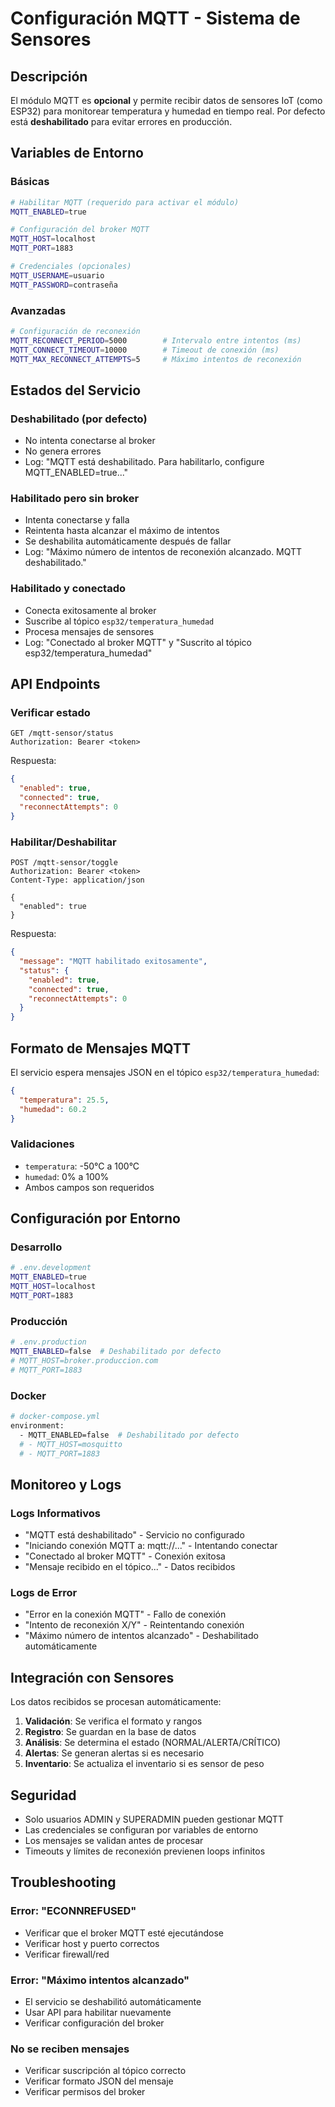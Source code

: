 # Configuración MQTT - Sistema de Sensores

## Descripción

El módulo MQTT es **opcional** y permite recibir datos de sensores IoT (como ESP32) para monitorear temperatura y humedad en tiempo real. Por defecto está **deshabilitado** para evitar errores en producción.

## Variables de Entorno

### Básicas
```bash
# Habilitar MQTT (requerido para activar el módulo)
MQTT_ENABLED=true

# Configuración del broker MQTT
MQTT_HOST=localhost
MQTT_PORT=1883

# Credenciales (opcionales)
MQTT_USERNAME=usuario
MQTT_PASSWORD=contraseña
```

### Avanzadas
```bash
# Configuración de reconexión
MQTT_RECONNECT_PERIOD=5000        # Intervalo entre intentos (ms)
MQTT_CONNECT_TIMEOUT=10000        # Timeout de conexión (ms)
MQTT_MAX_RECONNECT_ATTEMPTS=5     # Máximo intentos de reconexión
```

## Estados del Servicio

### Deshabilitado (por defecto)
- No intenta conectarse al broker
- No genera errores
- Log: "MQTT está deshabilitado. Para habilitarlo, configure MQTT_ENABLED=true..."

### Habilitado pero sin broker
- Intenta conectarse y falla
- Reintenta hasta alcanzar el máximo de intentos
- Se deshabilita automáticamente después de fallar
- Log: "Máximo número de intentos de reconexión alcanzado. MQTT deshabilitado."

### Habilitado y conectado
- Conecta exitosamente al broker
- Suscribe al tópico `esp32/temperatura_humedad`
- Procesa mensajes de sensores
- Log: "Conectado al broker MQTT" y "Suscrito al tópico esp32/temperatura_humedad"

## API Endpoints

### Verificar estado
```http
GET /mqtt-sensor/status
Authorization: Bearer <token>
```

Respuesta:
```json
{
  "enabled": true,
  "connected": true,
  "reconnectAttempts": 0
}
```

### Habilitar/Deshabilitar
```http
POST /mqtt-sensor/toggle
Authorization: Bearer <token>
Content-Type: application/json

{
  "enabled": true
}
```

Respuesta:
```json
{
  "message": "MQTT habilitado exitosamente",
  "status": {
    "enabled": true,
    "connected": true,
    "reconnectAttempts": 0
  }
}
```

## Formato de Mensajes MQTT

El servicio espera mensajes JSON en el tópico `esp32/temperatura_humedad`:

```json
{
  "temperatura": 25.5,
  "humedad": 60.2
}
```

### Validaciones
- `temperatura`: -50°C a 100°C
- `humedad`: 0% a 100%
- Ambos campos son requeridos

## Configuración por Entorno

### Desarrollo
```bash
# .env.development
MQTT_ENABLED=true
MQTT_HOST=localhost
MQTT_PORT=1883
```

### Producción
```bash
# .env.production
MQTT_ENABLED=false  # Deshabilitado por defecto
# MQTT_HOST=broker.produccion.com
# MQTT_PORT=1883
```

### Docker
```bash
# docker-compose.yml
environment:
  - MQTT_ENABLED=false  # Deshabilitado por defecto
  # - MQTT_HOST=mosquitto
  # - MQTT_PORT=1883
```

## Monitoreo y Logs

### Logs Informativos
- "MQTT está deshabilitado" - Servicio no configurado
- "Iniciando conexión MQTT a: mqtt://..." - Intentando conectar
- "Conectado al broker MQTT" - Conexión exitosa
- "Mensaje recibido en el tópico..." - Datos recibidos

### Logs de Error
- "Error en la conexión MQTT" - Fallo de conexión
- "Intento de reconexión X/Y" - Reintentando conexión
- "Máximo número de intentos alcanzado" - Deshabilitado automáticamente

## Integración con Sensores

Los datos recibidos se procesan automáticamente:

1. **Validación**: Se verifica el formato y rangos
2. **Registro**: Se guardan en la base de datos
3. **Análisis**: Se determina el estado (NORMAL/ALERTA/CRÍTICO)
4. **Alertas**: Se generan alertas si es necesario
5. **Inventario**: Se actualiza el inventario si es sensor de peso

## Seguridad

- Solo usuarios ADMIN y SUPERADMIN pueden gestionar MQTT
- Las credenciales se configuran por variables de entorno
- Los mensajes se validan antes de procesar
- Timeouts y límites de reconexión previenen loops infinitos

## Troubleshooting

### Error: "ECONNREFUSED"
- Verificar que el broker MQTT esté ejecutándose
- Verificar host y puerto correctos
- Verificar firewall/red

### Error: "Máximo intentos alcanzado"
- El servicio se deshabilitó automáticamente
- Usar API para habilitar nuevamente
- Verificar configuración del broker

### No se reciben mensajes
- Verificar suscripción al tópico correcto
- Verificar formato JSON del mensaje
- Verificar permisos del broker 